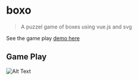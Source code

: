# boxo

> A puzzel game of boxes using vue.js and svg  

See the game play [demo here](https://farazshuja.github.io/boxo/)

## Game Play

![Alt Text](http://unirazz.com/share/game-play.gif)
